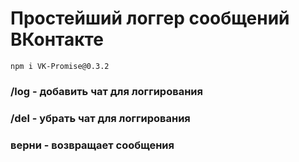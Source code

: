 # Простейший логгер сообщений ВКонтакте
```
npm i VK-Promise@0.3.2
```

### /log - добавить чат для логгирования

### /del - убрать чат для логгирования

### верни - возвращает сообщения

